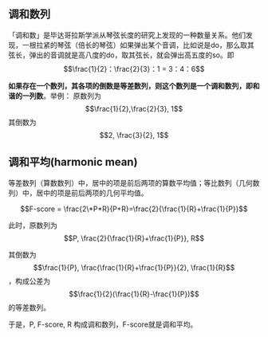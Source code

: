 ## 调和数列
「调和数」是毕达哥拉斯学派从琴弦长度的研究上发现的一种数量关系。他们发现，一根拉紧的琴弦（倍长的琴弦）如果弹出某个音调，比如说是do，那么取其弦长，弹出的音调就是高八度的do，取其弦长，就会弹出高五度的so。即
$$\frac{1}{2}：\frac{2}{3}：1 = 3：4：6$$

**如果存在一个数列，其各项的倒数是等差数列，则这个数列是一个调和数列，即和谐的一列数**。举例：
原数列为
$$\frac{1}{2},\frac{2}{3}, 1$$
其倒数为
$$2, \frac{3}{2}, 1$$
## 调和平均(harmonic mean)

等差数列（算数数列）中，居中的项是前后两项的算数平均值；等比数列（几何数列）中，居中的项是前后两项的几何平均值。


$$F-score = \frac{2\*P*R}{P+R}=\frac{2}{\frac{1}{R}+\frac{1}{P}}$$


此时，原数列为
$$P, \frac{2}{\frac{1}{R}+\frac{1}{P}}, R$$

其倒数为
$$\frac{1}{P}, \frac{\frac{1}{R}+\frac{1}{P}}{2}, \frac{1}{R}$$
，构成公差为
$$\frac{1}{2}(\frac{1}{R}-\frac{1}{P})$$
的等差数列。

于是，P, F-score, R 构成调和数列，F-score就是调和平均。
